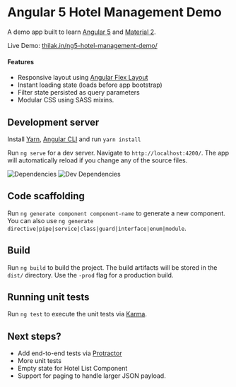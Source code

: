 # Angular 5 Hotel Management Demo
A demo app built to learn [Angular 5](https://angular.io/) and [Material 2](https://material.angular.io/).

Live Demo: [thilak.in/ng5-hotel-management-demo/](https://thilak.in/ng5-hotel-management-demo/)

#### Features
* Responsive layout using [Angular Flex Layout](https://github.com/angular/flex-layout)
* Instant loading state (loads before app bootstrap)
* Filter state persisted as query parameters
* Modular CSS using SASS mixins.

## Development server
Install [Yarn](https://yarnpkg.com/lang/en/docs/install/), [Angular CLI](https://cli.angular.io/) and run `yarn install`

Run `ng serve` for a dev server. Navigate to `http://localhost:4200/`. The app will automatically reload if you change any of the source files.

![Dependencies](https://david-dm.org/xthilakx/ng5-hotel-management-demo.svg)
![Dev Dependencies](https://david-dm.org/xthilakx/ng5-hotel-management-demo/dev-status.svg)

## Code scaffolding
Run `ng generate component component-name` to generate a new component. You can also use `ng generate directive|pipe|service|class|guard|interface|enum|module`.

## Build
Run `ng build` to build the project. The build artifacts will be stored in the `dist/` directory. Use the `-prod` flag for a production build.

## Running unit tests
Run `ng test` to execute the unit tests via [Karma](https://karma-runner.github.io).

## Next steps?
* Add end-to-end tests via [Protractor](http://www.protractortest.org/)
* More unit tests
* Empty state for Hotel List Component
* Support for paging to handle larger JSON payload.
